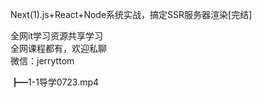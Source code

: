 Next(1).js+React+Node系统实战，搞定SSR服务器渲染[完结]

全网it学习资源共享学习<br>全网课程都有，欢迎私聊<br>微信：jerryttom<br>

┣━1-1导学0723.mp4